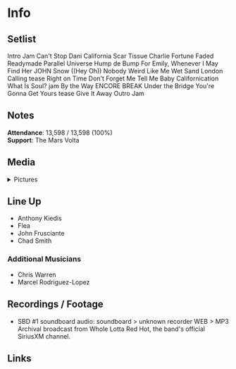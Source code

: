# Info

## Setlist

Intro Jam
Can't Stop
Dani California
Scar Tissue
Charlie
Fortune Faded
Readymade
Parallel Universe
Hump de Bump
For Emily, Whenever I May Find Her JOHN
Snow ((Hey Oh))
Nobody Weird Like Me
Wet Sand
London Calling tease
Right on Time
Don't Forget Me
Tell Me Baby
Californication
What Is Soul? jam
By the Way
ENCORE BREAK
Under the Bridge
You're Gonna Get Yours tease
Give It Away
Outro Jam

## Notes

**Attendance**: 13,598 / 13,598 (100%)
<br>
**Support**: The Mars Volta

## Media 

<details>
  <summary>Pictures</summary>
  <!--<img alt="Setlist" title="Setlist" src="_.jpg" height="200" />
  <img alt="Flyer" title="Flyer" src="_.jpg" height="200" />
  <img alt="Clipper" title="Clipper" src="_.jpg" height="200" />
  <img alt="Ticket" title="Ticket" src="_.jpg" height="200" />
  -->
</details>

## Line Up

* Anthony Kiedis
* Flea
* John Frusciante
* Chad Smith

### Additional Musicians

* Chris Warren  
* Marcel Rodriguez-Lopez

## Recordings / Footage

* SBD #1 soundboard audio: soundboard > unknown recorder WEB > MP3 Archival broadcast from Whole Lotta Red Hot, the band's official SiriusXM channel.

## Links